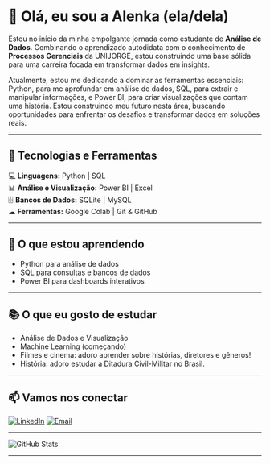 # 👋 Olá, eu sou a Alenka (ela/dela)

Estou no início da minha empolgante jornada como estudante de **Análise de Dados**. Combinando o aprendizado autodidata com o conhecimento de **Processos Gerenciais** da UNIJORGE, estou construindo uma base sólida para uma carreira focada em transformar dados em insights.

Atualmente, estou me dedicando a dominar as ferramentas essenciais: Python, para me aprofundar em análise de dados, SQL, para extrair e manipular informações, e Power BI, para criar visualizações que contam uma história. Estou construindo meu futuro nesta área, buscando oportunidades para enfrentar os desafios e transformar dados em soluções reais. 

---

## 🚀 Tecnologias e Ferramentas
💻 **Linguagens:** Python | SQL  
📊 **Análise e Visualização:** Power BI | Excel  
🗄 **Bancos de Dados:** SQLite | MySQL          
☁ **Ferramentas:** Google Colab | Git & GitHub

---

## 🌱 O que estou aprendendo
- Python para análise de dados  
- SQL para consultas e bancos de dados  
- Power BI para dashboards interativos

---

## 📚 O que eu gosto de estudar
- Análise de Dados e Visualização  
- Machine Learning (começando) 
- Filmes e cinema: adoro aprender sobre histórias, diretores e gêneros!
- História: adoro estudar a Ditadura Civil-Militar no Brasil.

---

## 📫 Vamos nos conectar
[![LinkedIn](https://img.shields.io/badge/LinkedIn-000?style=for-the-badge&logo=linkedin&logoColor=0A66C2)](https://www.linkedin.com/in/alenka-bitencourt/)
[![Email](https://img.shields.io/badge/Email-000?style=for-the-badge&logo=gmail&logoColor=EA4335)](mailto:alenkabitencourt@gmail.com)

---

![GitHub Stats](https://github-readme-stats.vercel.app/api?username=ALENKABITENCOURT&show_icons=true&theme=radical)

---
